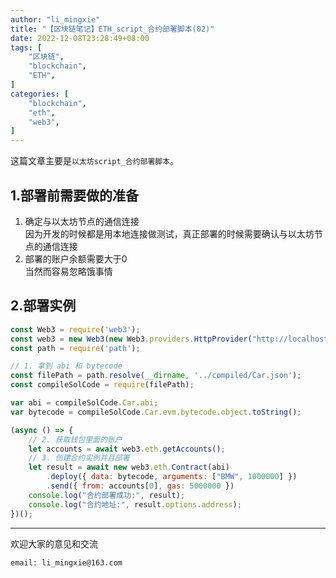 ```yaml
---
author: "li_mingxie"
title: "【区块链笔记】ETH_script_合约部署脚本(02)"
date: 2022-12-08T23:28:49+08:00
tags: [
    "区块链",
    "blockchain",
    "ETH",
]
categories: [
    "blockchain",
    "eth",
    "web3",
]
---
```


这篇文章主要是`以太坊script_合约部署脚本`。  <!--more-->  

## 1.部署前需要做的准备

1. 确定与以太坊节点的通信连接  
    因为开发的时候都是用本地连接做测试，真正部署的时候需要确认与以太坊节点的通信连接
2. 部署的账户余额需要大于0  
    当然而容易忽略饿事情

## 2.部署实例

```js
const Web3 = require('web3');
const web3 = new Web3(new Web3.providers.HttpProvider("http://localhost:8545"));
const path = require('path');

// 1. 拿到 abi 和 bytecode
const filePath = path.resolve(__dirname, '../compiled/Car.json');
const compileSolCode = require(filePath);

var abi = compileSolCode.Car.abi;
var bytecode = compileSolCode.Car.evm.bytecode.object.toString();

(async () => {
    // 2. 获取钱包里面的账户
    let accounts = await web3.eth.getAccounts();
    // 3. 创建合约实例并且部署
    let result = await new web3.eth.Contract(abi)
        .deploy({ data: bytecode, arguments: ["BMW", 1000000] })
        .send({ from: accounts[0], gas: 5000000 })
    console.log("合约部署成功:", result);
    console.log("合约地址:", result.options.address);
})();
```

----------------------------------------------

欢迎大家的意见和交流

`email: li_mingxie@163.com`
